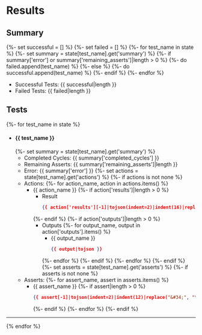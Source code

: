 # Results

## Summary
{%- set successful = [] %}
{%- set failed = [] %}
{%- for test_name in state %}
    {%- set summary = state[test_name].get('summary') %}
    {%- if summary['error'] or summary['remaining_asserts']|length > 0 %}
        {%- do failed.append(test_name) %}
    {%- else %}
        {%- do successful.append(test_name) %}
    {%- endif %}
{%- endfor %}

* Successful Tests: {{ successful|length }}
* Failed Tests: {{ failed|length }}

## Tests

{%- for test_name in state %}
* #### {{ test_name }}
    {%- set summary = state[test_name].get('summary') %}
    - Completed Cycles: {{ summary['completed_cycles'] }}
    - Remaining Asserts: {{ summary['remaining_asserts']|length }}
    - Error: {{ summary['error'] }}
    {%- set actions = state[test_name].get('actions') %}
    {%- if actions is not none %}
    - Actions:
        {%- for action_name, action in actions.items() %}
        * {{ action_name }}
            {%- if action['results']|length > 0 %}
            - Result
                ```json
                {{ action['results'][-1]|tojson(indent=2)|indent(16)|replace("&#34;", "\"") }}
                ```
            {%- endif %}
            {%- if action['outputs']|length > 0 %}
            - Outputs
                {%- for output_name, output in action['outputs'].items() %}
                * {{ output_name }}
                    ```json
                    {{ output|tojson }}
                    ```
                {%- endfor %}
            {%- endif %}
        {%- endfor %}
    {%- endif %}
    {%- set asserts = state[test_name].get('asserts') %}
    {%- if asserts is not none %}
    - Asserts:
        {%- for assert_name, assert in asserts.items() %}
        * {{ assert_name }}
            {%- if assert|length > 0 %}
            ```json
            {{ assert[-1]|tojson(indent=2)|indent(12)|replace("&#34;", "\"") }}
            ```
            {%- endif %}
        {%- endfor %}
    {%- endif %}
---
{% endfor %}
